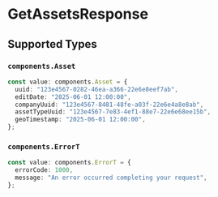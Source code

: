 # GetAssetsResponse


## Supported Types

### `components.Asset`

```typescript
const value: components.Asset = {
  uuid: "123e4567-0282-46ea-a366-22e6e8eef7ab",
  editDate: "2025-06-01 12:00:00",
  companyUuid: "123e4567-8481-48fe-a03f-22e6e4a8e8ab",
  assetTypeUuid: "123e4567-7e83-4ef1-88e7-22e6e68ee15b",
  geoTimestamp: "2025-06-01 12:00:00",
};
```

### `components.ErrorT`

```typescript
const value: components.ErrorT = {
  errorCode: 1000,
  message: "An error occurred completing your request",
};
```

